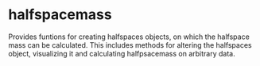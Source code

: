# halfspacemass

Provides funtions for creating halfspaces objects, on which the halfspace mass can be calculated.
This includes methods for altering the halfspaces object, visualizing it and calculating halfpsacemass on arbitrary data.
